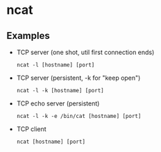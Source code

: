 # ncat

## Examples

* TCP server (one shot, util first connection ends)

  `ncat -l [hostname] [port]`

* TCP server (persistent, -k for "keep open")

  `ncat -l -k [hostname] [port]`

* TCP echo server (persistent)

  `ncat -l -k -e /bin/cat [hostname] [port]`

* TCP client

  `ncat [hostname] [port]`
